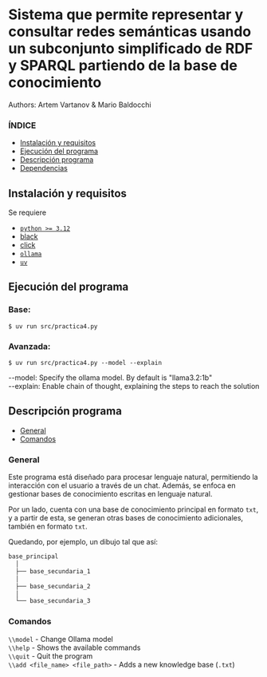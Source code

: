 # Sistema que permite representar y consultar redes semánticas usando un subconjunto simplificado de RDF y SPARQL partiendo de la base de conocimiento

Authors:
Artem Vartanov &
Mario Baldocchi

### ÍNDICE
* [Instalación y requisitos](#instalación-y-requisitos)
* [Ejecución del programa](#instalación-y-requisitos)
* [Descripción programa](#descripción-programa)
* [Dependencias](#dependencias)

## Instalación y requisitos
Se requiere 

- [`python >= 3.12`](https://www.python.org/downloads/#:~:text=%EE%80%80Python.org%EE%80%81%20offers%20downloads%20for%20Python)
- [black](https://pypi.org/project/black/)
- [click](https://pypi.org/project/click/) 
- [`ollama`](https://pypi.org/project/uv/)
- [`uv`](https://pypi.org/project/uv/)



## Ejecución del programa
### Base:
```shell
$ uv run src/practica4.py
```
### Avanzada:
```shell
$ uv run src/practica4.py --model --explain
```
--model: Specify the ollama model. By default is "llama3.2:1b"  
--explain: Enable chain of thought, explaining the steps to reach the solution


## Descripción programa
* [General](#general)  
* [Comandos](#comandos)  

### General
Este programa está diseñado para procesar lenguaje natural, permitiendo la interacción con el usuario a través de un chat. Además, se enfoca en gestionar bases de conocimiento escritas en lenguaje natural.

Por un lado, cuenta con una base de conocimiento principal en formato `txt`, y a partir de esta, se generan otras bases de conocimiento adicionales, también en formato `txt`.

Quedando, por ejemplo, un dibujo tal que así:

               
```markdown
base_principal
  │  
  ├── base_secundaria_1
  │      
  ├── base_secundaria_2
  │   
  └── base_secundaria_3  
```

### Comandos
`\\model` -  Change Ollama model  
`\\help` - Shows the available commands    
`\\quit` - Quit the program  
`\\add <file_name> <file_path>` - Adds a new knowledge base (`.txt`)


